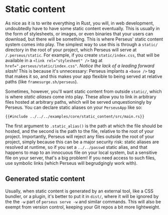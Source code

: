 # Static content

As nice as it is to write everything in Rust, you will, in web development, undoubtedly have to have some static content eventually. This is usually in the form of stylesheets, or images, or even binaries that your users can download, but there will be something. This is where Perseus' static content system comes into play. The simplest way to use this is through a `static/` directory in the root of your project, which Perseus will serve at `/.perseus/static`. For example, if you create `static/index.css`, that will be available in a `<link rel="stylesheet" />` tag at `href=".perseus/static/index.css"`. *Notice the lack of a leading forward slash!* This is because it's unnecessary: Perseus implants a `<base />` tag that makes it so, and this makes your app flexible to being served at relative paths (like `framesurge.sh/perseus`).

Sometimes, however, you'll want static content from outside `static/`, which is where *static aliases* come into play. These allow you to link in arbitrary files hosted at arbitrary paths, which will be served unquestioningly by Perseus. You can declare static aliases on your `PerseusApp` like so:

```
{{#include ../../../examples/core/static_content/src/main.rs}}
```

The first argument to `.static_alias()` is the path at which the file should be hosted, and the second is the path to the file, relative to the root of your project. Importantly, Perseus will reject any files outside the root of your project, simply because this can be a major security risk: static aliases are resolved at runtime, so if you set a `../../passwd` static alias, and that happens to map to an innocuous file on your local system, but a sensitive file on your server, that's a big problem! If you need access to such files, use symbolic links (which Perseus will begrudgingly work with).

## Generated static content

Usually, when static content is generated by an external tool, like a CSS bundler, or a plugin, it's better to put it in `dist/`, where it will be ignored by the the `-w` part of `perseus serve -w` and similar commands. This will also be exempt from version control, keeping your Git repos a bit more lightweight.
